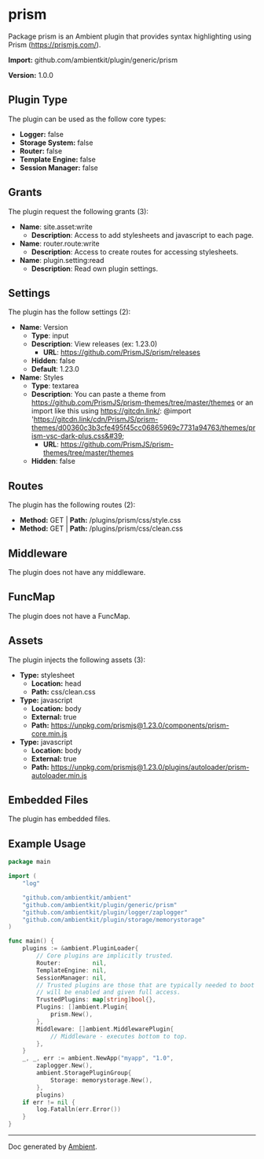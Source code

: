 # prism

Package prism is an Ambient plugin that provides syntax highlighting using Prism (https://prismjs.com/).

**Import:** github.com/ambientkit/plugin/generic/prism

**Version:** 1.0.0

## Plugin Type

The plugin can be used as the follow core types:

- **Logger:** false
- **Storage System:** false
- **Router:** false
- **Template Engine:** false
- **Session Manager:** false

## Grants

The plugin request the following grants (3):

- **Name**: site.asset:write
  - **Description**: Access to add stylesheets and javascript to each page.
- **Name**: router.route:write
  - **Description**: Access to create routes for accessing stylesheets.
- **Name**: plugin.setting:read
  - **Description**: Read own plugin settings.

## Settings

The plugin has the follow settings (2):

- **Name**: Version
  - **Type**: input
  - **Description**: View releases (ex: 1.23.0)
    - **URL**: https://github.com/PrismJS/prism/releases
  - **Hidden**: false
  - **Default**: 1.23.0
- **Name**: Styles
  - **Type**: textarea
  - **Description**: You can paste a theme from https://github.com/PrismJS/prism-themes/tree/master/themes or an import like this using https://gitcdn.link/: @import &#39;https://gitcdn.link/cdn/PrismJS/prism-themes/d00360c3b3cfe495f45cc06865969c7731a94763/themes/prism-vsc-dark-plus.css&#39;
    - **URL**: https://github.com/PrismJS/prism-themes/tree/master/themes
  - **Hidden**: false

## Routes

The plugin has the following routes (2):
  - **Method:** GET | **Path:** /plugins/prism/css/style.css
  - **Method:** GET | **Path:** /plugins/prism/css/clean.css

## Middleware

The plugin does not have any middleware.

## FuncMap

The plugin does not have a FuncMap.

## Assets

The plugin injects the following assets (3):

  - **Type:** stylesheet
    - **Location:** head
    - **Path:** css/clean.css
  - **Type:** javascript
    - **Location:** body
    - **External:** true
    - **Path:** https://unpkg.com/prismjs@1.23.0/components/prism-core.min.js
  - **Type:** javascript
    - **Location:** body
    - **External:** true
    - **Path:** https://unpkg.com/prismjs@1.23.0/plugins/autoloader/prism-autoloader.min.js

## Embedded Files

The plugin has embedded files.

## Example Usage

```go
package main

import (
	"log"

	"github.com/ambientkit/ambient"
	"github.com/ambientkit/plugin/generic/prism"
	"github.com/ambientkit/plugin/logger/zaplogger"
	"github.com/ambientkit/plugin/storage/memorystorage"
)

func main() {
	plugins := &ambient.PluginLoader{
		// Core plugins are implicitly trusted.
		Router:         nil,
		TemplateEngine: nil,
		SessionManager: nil,
		// Trusted plugins are those that are typically needed to boot so they
		// will be enabled and given full access.
		TrustedPlugins: map[string]bool{},
		Plugins: []ambient.Plugin{
			prism.New(),
		},
		Middleware: []ambient.MiddlewarePlugin{
			// Middleware - executes bottom to top.
		},
	}
	_, _, err := ambient.NewApp("myapp", "1.0",
		zaplogger.New(),
		ambient.StoragePluginGroup{
			Storage: memorystorage.New(),
		},
		plugins)
	if err != nil {
		log.Fatalln(err.Error())
	}
}
```

---

Doc generated by [Ambient](https://ambientkit.github.io/docs/).